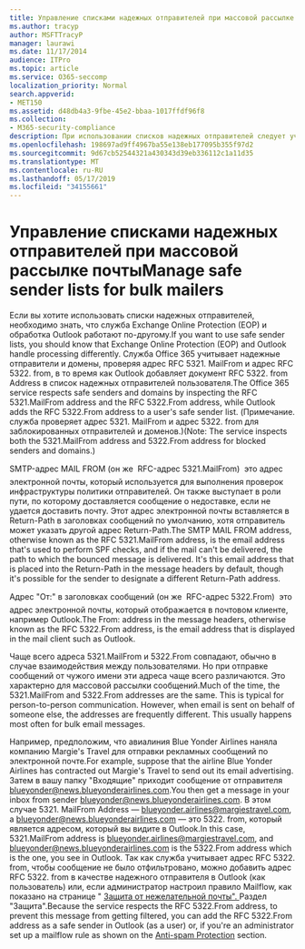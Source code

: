 ```yaml
---
title: Управление списками надежных отправителей при массовой рассылке почты
ms.author: tracyp
author: MSFTTracyP
manager: laurawi
ms.date: 11/17/2014
audience: ITPro
ms.topic: article
ms.service: O365-seccomp
localization_priority: Normal
search.appverid:
- MET150
ms.assetid: d48db4a3-9fbe-45e2-bbaa-1017ffdf96f8
ms.collection:
- M365-security-compliance
description: При использовании списков надежных отправителей следует учитывать, что обработка в службе Exchange Online Protection (EOP) и программе Outlook несколько отличается. Служба рассматривает надежных отправителей и домены, проверяя RFC-адреса 5321.MailFrom и 5322.From, в то время как программа Outlook добавляет RFC-адрес 5322.From в список надежных отправителей пользователя. (Примечание. Для заблокированных пользователей и доменов служба проверяет адреса 5321.MailFrom и 5322.From.)
ms.openlocfilehash: 198697ad9ff4967ba55e138eb177095b355f97d2
ms.sourcegitcommit: 9d67cb52544321a430343d39eb336112c1a11d35
ms.translationtype: MT
ms.contentlocale: ru-RU
ms.lasthandoff: 05/17/2019
ms.locfileid: "34155661"
---
```

# <a name="manage-safe-sender-lists-for-bulk-mailers"></a><span data-ttu-id="69305-105">Управление списками надежных отправителей при массовой рассылке почты</span><span class="sxs-lookup"><span data-stu-id="69305-105">Manage safe sender lists for bulk mailers</span></span>

<span data-ttu-id="69305-106">Если вы хотите использовать списки надежных отправителей, необходимо знать, что служба Exchange Online Protection (EOP) и обработка Outlook работают по-другому.</span><span class="sxs-lookup"><span data-stu-id="69305-106">If you want to use safe sender lists, you should know that Exchange Online Protection (EOP) and Outlook handle processing differently.</span></span> <span data-ttu-id="69305-107">Служба Office 365 учитывает надежные отправители и домены, проверяя адрес RFC 5321. MailFrom и адрес RFC 5322. from, в то время как Outlook добавляет документ RFC 5322. from Address в список надежных отправителей пользователя.</span><span class="sxs-lookup"><span data-stu-id="69305-107">The Office 365 service respects safe senders and domains by inspecting the RFC 5321.MailFrom address and the RFC 5322.From address, while Outlook adds the RFC 5322.From address to a user's safe sender list.</span></span> <span data-ttu-id="69305-108">(Примечание. служба проверяет адрес 5321. MailFrom и адрес 5322. from для заблокированных отправителей и доменов.)</span><span class="sxs-lookup"><span data-stu-id="69305-108">(Note: The service inspects both the 5321.MailFrom address and 5322.From address for blocked senders and domains.)</span></span>
  
<span data-ttu-id="69305-p103">SMTP-адрес MAIL FROM (он же  RFC-адрес 5321.MailFrom)  это адрес электронной почты, который используется для выполнения проверок инфраструктуры политики отправителей. Он также выступает в роли пути, по которому доставляется сообщение о недоставке, если не удается доставить почту. Этот адрес электронной почты вставляется в Return-Path в заголовках сообщений по умолчанию, хотя отправитель может указать другой адрес Return-Path.</span><span class="sxs-lookup"><span data-stu-id="69305-p103">The SMTP MAIL FROM address, otherwise known as the RFC 5321.MailFrom address, is the email address that's used to perform SPF checks, and if the mail can't be delivered, the path to which the bounced message is delivered. It's this email address that is placed into the Return-Path in the message headers by default, though it's possible for the sender to designate a different Return-Path address.</span></span>
  
<span data-ttu-id="69305-111">Адрес "От:" в заголовках сообщений (он же  RFC-адрес 5322.From)  это адрес электронной почты, который отображается в почтовом клиенте, например Outlook.</span><span class="sxs-lookup"><span data-stu-id="69305-111">The From: address in the message headers, otherwise known as the RFC 5322.From address, is the email address that is displayed in the mail client such as Outlook.</span></span>
  
<span data-ttu-id="69305-p104">Чаще всего адреса 5321.MailFrom и 5322.From совпадают, обычно в случае взаимодействия между пользователями. Но при отправке сообщений от чужого имени эти адреса чаще всего различаются. Это характерно для массовой рассылки сообщений.</span><span class="sxs-lookup"><span data-stu-id="69305-p104">Much of the time, the 5321.MailFrom and 5322.From addresses are the same. This is typical for person-to-person communication. However, when email is sent on behalf of someone else, the addresses are frequently different. This usually happens most often for bulk email messages.</span></span>
  
<span data-ttu-id="69305-116">Например, предположим, что авиалиния Blue Yonder Airlines наняла компанию Margie's Travel для отправки рекламных сообщений по электронной почте.</span><span class="sxs-lookup"><span data-stu-id="69305-116">For example, suppose that the airline Blue Yonder Airlines has contracted out Margie's Travel to send out its email advertising.</span></span> <span data-ttu-id="69305-117">Затем в вашу папку "Входящие" приходит сообщение от отправителя blueyonder@news.blueyonderairlines.com.</span><span class="sxs-lookup"><span data-stu-id="69305-117">You then get a message in your inbox from sender blueyonder@news.blueyonderairlines.com.</span></span> <span data-ttu-id="69305-118">В этом случае 5321. MailFrom Address — blueyonder.airlines@margiestravel.com, а blueyonder@news.blueyonderairlines.com — это 5322. from, который является адресом, который вы видите в Outlook.</span><span class="sxs-lookup"><span data-stu-id="69305-118">In this case, 5321.MailFrom address is blueyonder.airlines@margiestravel.com, and blueyonder@news.blueyonderairlines.com is the 5322.From address which is the one, you see in Outlook.</span></span> <span data-ttu-id="69305-119">Так как служба учитывает адрес RFC 5322. from, чтобы сообщение не было отфильтровано, можно добавить адрес RFC 5322. from в качестве надежного отправителя в Outlook (как пользователь) или, если администратор настроил правило Mailflow, как показано на странице " [Защита от нежелательной почты". ](anti-spam-protection.md)Раздел "Защита".</span><span class="sxs-lookup"><span data-stu-id="69305-119">Because the service respects the RFC 5322.From address, to prevent this message from getting filtered, you can add the RFC 5322.From address as a safe sender in Outlook (as a user) or, if you're an administrator set up a mailflow rule as shown on the [Anti-spam Protection](anti-spam-protection.md) section.</span></span>
  

